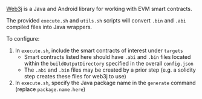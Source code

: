 [Web3j](https://docs.web3j.io/4.8.7/) is a Java and Android library for working with EVM smart contracts.

The provided `execute.sh` and `utils.sh` scripts will convert `.bin` and `.abi` compiled files into Java wrappers.

To configure:

1. In `execute.sh`, include the smart contracts of interest under `targets`
   - Smart contracts listed here should have `.abi` and `.bin` files located within the `buildOutputDirectory` specified in the overall `config.json`
   - The `.abi` and `.bin` files may be created by a prior step (e.g. a solidity step creates these files for web3j to use)
2. In `execute.sh`, specify the Java package name in the `generate` command (replace `package.name.here`)
